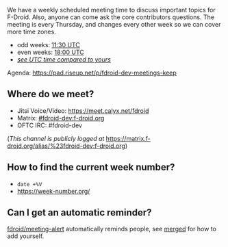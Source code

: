We have a weekly scheduled meeting time to discuss important topics for F-Droid.  Also, anyone can come ask the core contributors questions.  The meeting is every Thursday, and changes every other week so we can cover more time zones.

* odd weeks: [11:30 UTC](https://time.is/1130_in_UTC/PT/ET/BRT/EAT/CET/IST/China)
* even weeks: [18:00 UTC](https://time.is/1800_in_UTC/PT/ET/BRT/EAT/CET/IST/China)
* [_see UTC time compared to yours_](https://time.is/UTC#time_difference)

Agenda: https://pad.riseup.net/p/fdroid-dev-meetings-keep


## Where do we meet?

* Jitsi Voice/Video: https://meet.calyx.net/fdroid
* Matrix: [#fdroid-dev:f-droid.org](https://matrix.to/#/#fdroid-dev:f-droid.org)
* OFTC IRC: #fdroid-dev

(_This channel is publicly logged at_ https://matrix.f-droid.org/alias/%23fdroid-dev:f-droid.org)


## How to find the current week number?

* `date +%V`
* https://week-number.org/

## Can I get an automatic reminder?

[fdroid/meeting-alert](https://gitlab.com/fdroid/meeting-alert) automatically reminds people, see [merged](https://gitlab.com/fdroid/meeting-alert/-/merge_requests?scope=all&state=merged) for how to add yourself.
